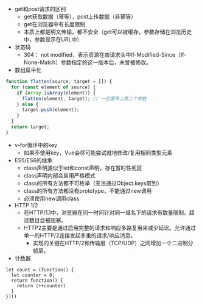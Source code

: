 - get和post请求的区别
  - get获取数据（幂等），post上传数据（非幂等）
  - get在浏览器中有长度限制
  - 本质上都是明文传输，都不安全（get可以被缓存，参数存储在浏览历史中，参数显示在URL中）
- 状态码
   - 304： not modified，表示资源在由请求头中If-Modified-Since（If-None-Match）参数指定的这一版本后，未曾被修改。
- 数组扁平化
```js
function flatten(source, target = []) {
  for (const element of source) {
    if (Array.isArray(element)) {
      flatten(element, target); // 一定要带上第二个参数
    } else {
      target.push(element);
    }
  }
  return target;
}
```
- v-for循环中的key
  - 如果不使用key，Vue会尽可能尝试就地修改/复用相同类型元素
- ES5/ES6的继承
  - class声明类似于let和const声明，存在暂时性死区
  - class声明内部会启用严格模式
  - class的所有方法都不可枚举（无法通过Object.keys取到）
  - class的所有方法都没有prototype，不能通过new调用
  - 必须使用new调用class
- HTTP 1/2
  - 在HTTP/1.1中，浏览器在同一时间针对同一域名下的请求有数量限制。超过数目会被阻塞。
  - HTTP2主要是通过启用完整的请求和响应多路复用来减少延迟。允许通过单一的HTTP/2连接发起多重的请求/响应消息。
    - 实现的关键在HTTP/2和传输层（TCP/UDP）之间增加一个二进制分帧层。
- 计数器
```
let count = (function() {
  let counter = 0;
  return function() {
    return (++counter)
  }
})()
```
